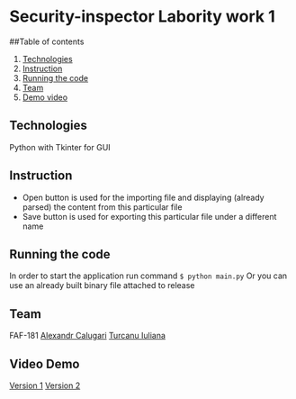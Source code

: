 # Security-inspector Labority work 1

##Table of contents
1. [Technologies](#tech)
2. [Instruction](#intruction)
3. [Running the code](#code)
4. [Team](#team)
5. [Demo video](#video)

<a name="tech"></a>
## Technologies

Python with Tkinter for GUI

<a name="instruction"></a>
## Instruction

* Open button is used for the importing file and displaying (already parsed) the content from this particular file
* Save button is used for exporting this particular file under a different name

<a name="code"></a>
## Running the code

In order to start the application run command `$ python main.py` 
Or you can use an already built binary file attached to release

<a name="team"></a>
## Team

FAF-181
[Alexandr Calugari](https://github.com/afishr)
[Turcanu Iuliana](https://github.com/Julinia)

<a name="video"></a>
## Video Demo

[Version 1](https://utm-my.sharepoint.com/personal/mihail_gavrilita_faf_utm_md/_layouts/15/onedrive.aspx?originalPath=aHR0cHM6Ly91dG0tbXkuc2hhcmVwb2ludC5jb20vOmY6L2cvcGVyc29uYWwvbWloYWlsX2dhdnJpbGl0YV9mYWZfdXRtX21kL0VpdDNWS05MX0xCRnNGWnJBTU1tbWhZQlVrMk5fQXN3b05ldmZHUmdvZjUtUkE%5FcnRpbWU9TllFVE5KeFoyRWc&id=%2Fpersonal%2Fmihail%5Fgavrilita%5Ffaf%5Futm%5Fmd%2FDocuments%2FSC%20Screen%20Recordings%2FFAF%2D181%2FLab1%2FTurcanu%5FCalugari%5FLab1%5FScreenRecording%2Emp4&parent=%2Fpersonal%2Fmihail%5Fgavrilita%5Ffaf%5Futm%5Fmd%2FDocuments%2FSC%20Screen%20Recordings%2FFAF%2D181%2FLab1)
[Version 2]()